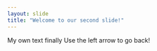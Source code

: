 ```yaml
---
layout: slide
title: "Welcome to our second slide!"
---
```

My own text finally
Use the left arrow to go back!
